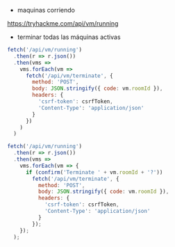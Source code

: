 
- maquinas corriendo

https://tryhackme.com/api/vm/running


- terminar todas las máquinas activas 

```javascript
fetch('/api/vm/running')
  .then(r => r.json())
  .then(vms =>
    vms.forEach(vm =>
      fetch('/api/vm/terminate', {
        method: 'POST',
        body: JSON.stringify({ code: vm.roomId }),
        headers: {
          'csrf-token': csrfToken,
          'Content-Type': 'application/json'
        }
      })
    )
  )
```

```javascript
fetch('/api/vm/running')
  .then(r => r.json())
  .then(vms =>
    vms.forEach(vm => { 
      if (confirm('Terminate ' + vm.roomId + '?'))
        fetch('/api/vm/terminate', {
          method: 'POST',
          body: JSON.stringify({ code: vm.roomId }),
          headers: {
            'csrf-token': csrfToken,
            'Content-Type': 'application/json'
          }
        });
    });
  );
```